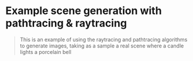 # Example scene generation with pathtracing & raytracing

> This is an example of using the raytracing and pathtracing algorithms to generate images, taking as a sample a real scene where a candle lights a porcelain bell